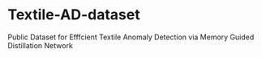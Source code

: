 # Textile-AD-dataset
Public Dataset for Efffcient Textile Anomaly Detection via Memory Guided Distillation Network
